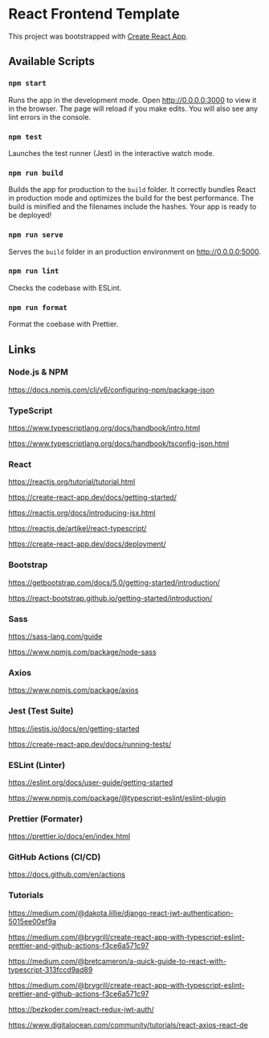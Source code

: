 # React Frontend Template

This project was bootstrapped with [Create React App](https://github.com/facebook/create-react-app).

## Available Scripts

### `npm start`

Runs the app in the development mode. Open http://0.0.0.0:3000 to view it in the browser. The page will reload if you make edits. You will also see any lint errors in the console.

### `npm test`

Launches the test runner (Jest) in the interactive watch mode.

### `npm run build`

Builds the app for production to the `build` folder. It correctly bundles React in production mode and optimizes the build for the best performance. The build is minified and the filenames include the hashes. Your app is ready to be deployed!

### `npm run serve`

Serves the `build` folder in an production environment on http://0.0.0.0:5000.

### `npm run lint`

Checks the codebase with ESLint.

### `npm run format`

Format the coebase with Prettier.

## Links

### Node.js & NPM

https://docs.npmjs.com/cli/v6/configuring-npm/package-json

### TypeScript

https://www.typescriptlang.org/docs/handbook/intro.html

https://www.typescriptlang.org/docs/handbook/tsconfig-json.html

### React

https://reactjs.org/tutorial/tutorial.html

https://create-react-app.dev/docs/getting-started/

https://reactjs.org/docs/introducing-jsx.html

https://reactjs.de/artikel/react-typescript/

https://create-react-app.dev/docs/deployment/

### Bootstrap

https://getbootstrap.com/docs/5.0/getting-started/introduction/

https://react-bootstrap.github.io/getting-started/introduction/

### Sass

https://sass-lang.com/guide

https://www.npmjs.com/package/node-sass

### Axios

https://www.npmjs.com/package/axios

### Jest (Test Suite)

https://jestjs.io/docs/en/getting-started

https://create-react-app.dev/docs/running-tests/

### ESLint (Linter)

https://eslint.org/docs/user-guide/getting-started

https://www.npmjs.com/package/@typescript-eslint/eslint-plugin

### Prettier (Formater)

https://prettier.io/docs/en/index.html

### GitHub Actions (CI/CD)

https://docs.github.com/en/actions

### Tutorials

https://medium.com/@dakota.lillie/django-react-jwt-authentication-5015ee00ef9a

https://medium.com/@brygrill/create-react-app-with-typescript-eslint-prettier-and-github-actions-f3ce6a571c97

https://medium.com/@bretcameron/a-quick-guide-to-react-with-typescript-313fccd9ad89

https://medium.com/@brygrill/create-react-app-with-typescript-eslint-prettier-and-github-actions-f3ce6a571c97

https://bezkoder.com/react-redux-jwt-auth/

https://www.digitalocean.com/community/tutorials/react-axios-react-de
